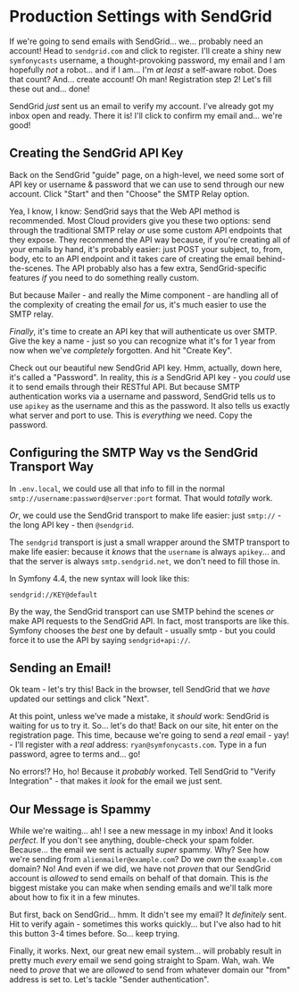 # Production Settings with SendGrid

If we're going to send emails with SendGrid... we... probably need an account!
Head to `sendgrid.com` and click to register. I'll create a shiny new
`symfonycasts` username, a thought-provoking password, my email and I am hopefully
*not* a robot... and if I am... I'm *at least* a self-aware robot. Does that count?
And... create account! Oh man! Registration step 2! Let's fill these out and... done!

SendGrid *just* sent us an email to verify my account. I've already got my
inbox open and ready. There it is! I'll click to confirm my email and... we're
good!

## Creating the SendGrid API Key

Back on the SendGrid "guide" page, on a high-level, we need some sort of API key
or username & password that we can use to send through our new account. Click "Start"
and then "Choose" the SMTP Relay option.

Yea, I know, I know: SendGrid says that the Web API method is recommended. Most
Cloud providers give you these two options: send through the traditional SMTP relay
*or* use some custom API endpoints that they expose. They recommend the API way
because, if you're creating all of your emails by hand, it's probably easier: just
POST your subject, to, from, body, etc to an API endpoint and it takes care of
creating the email behind-the-scenes. The API probably also has a few extra,
SendGrid-specific features *if* you need to do something really custom.

But because Mailer - and really the Mime component - are handling all of the complexity
of creating the email *for* us, it's much easier to use the SMTP relay.

*Finally*, it's time to create an API key that will authenticate us over SMTP.
Give the key a name - just so you can recognize what it's for 1 year from now when
we've *completely* forgotten. And hit "Create Key".

Check out our beautiful new SendGrid API key. Hmm, actually, down here, it's
called a "Password". In reality, this *is* a SendGrid API key - you *could* use
it to send emails through their RESTful API. But because SMTP authentication works
via a username and password, SendGrid tells us to use `apikey` as the username
and this as the password. It also tells us exactly what server and port to use.
This is *everything* we need. Copy the password.

## Configuring the SMTP Way vs the SendGrid Transport Way

In `.env.local`, we could use all that info to fill in the normal
`smtp://username:password@server:port` format. That would *totally* work.

*Or*, we could use the SendGrid transport to make life easier: just
`smtp://` - the long API key - then `@sendgrid`.

The `sendgrid` transport is just a small wrapper around the SMTP transport to
make life easier: because it *knows* that the `username` is always `apikey`... and
that the server is always `smtp.sendgrid.net`, we don't need to fill those in.

In Symfony 4.4, the new syntax will look like this:

```
sendgrid://KEY@default
```

By the way, the SendGrid transport can use SMTP behind the scenes *or* make
API requests to the SendGrid API. In fact, most transports are like this.
Symfony chooses the *best* one by default - usually smtp - but you could force
it to use the API by saying `sendgrid+api://`.

## Sending an Email!

Ok team - let's try this! Back in the browser, tell SendGrid that we *have*
updated our settings and click "Next".

At this point, unless we've made a mistake, it *should* work: SendGrid is waiting
for us to try it. So... let's do that! Back on our site, hit enter on the
registration page. This time, because we're going to send a *real* email - yay! -
I'll register with a *real* address: `ryan@symfonycasts.com`. Type in a fun password,
agree to terms and... go!

No errors!? Ho, ho! Because it *probably* worked. Tell SendGrid to
"Verify Integration" - that makes it *look* for the email we just sent.

## Our Message is Spammy

While we're waiting... ah! I see a new message in my inbox! And it looks *perfect*.
If you don't see anything, double-check your spam folder. Because... the email
we sent is actually *super* spammy. Why? See how we're sending from
`alienmailer@example.com`? Do we *own* the `example.com` domain? No! And even if
we did, we have not *proven* that our SendGrid account is *allowed* to send emails
on behalf of that domain. This is *the* biggest mistake you can make when sending
emails and we'll talk more about how to fix it in a few minutes.

But first, back on SendGrid... hmm. It didn't see my email? It *definitely* sent.
Hit to verify again - sometimes this works quickly... but I've also had to hit
this button 3-4 times before. So... keep trying.

Finally, it works. Next, our great new email system... will probably result in
pretty much *every* email we send going straight to Spam. Wah, wah. We need to
*prove* that we are *allowed* to send from whatever domain our "from" address is
set to. Let's tackle "Sender authentication".
